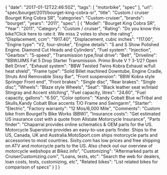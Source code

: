 {
    "date": "2017-01-12T22:46:50Z",
    "tags": [
        "motorbike",
        "spec"
    ],
    "url": "spec\/bourget\/2011\/bourget-king-cobra-sr",
    "title": "Custom \/ cruiser Bourget King Cobra SR",
    "categories": "Custom-cruiser",
    "brands": "bourget",
    "years": "2011",
    "spec": [
        {
            "Model": "Bourget King Cobra SR",
            "Year": "2011",
            "Category": "Custom \/ cruiser",
            "Rating": "Do you know this bike?Click here to rate it. We miss 2 votes to show the rating",
            "Displacement, ccm": "1917.40",
            "Displacement, cubic inches": "117.00",
            "Engine type": "V2, four-stroke",
            "Engine details": "S and S Show Polished Engine. Diamond Cut Heads  and  Cylinders",
            "Fuel system": "Injection",
            "Gearbox": "5-speed",
            "Transmission type,final drive": "Belt",
            "Driveline": "BBW\/JIMS Fat 5 Drop Starter Transmission. Primo Brute V ? 3-1\/2? Open Belt Drive",
            "Exhaust system": "BBW Twisted Twins Kobra Exhaust w\/full heat shield",
            "Frame type": "Solid Billet machined Downtube, Engine Cradle, Struts And Removable Sissy Bar",
            "Front suspension": "BBW Kobra style Springer Front end",
            "Front brakes": "Single disc",
            "Rear brakes": "Single disc",
            "Wheels": "Blaze style Wheels",
            "Seat": "Black leather seat w\/Inlaid Stingray  and  Accent stitching",
            "Fuel capacity, litres": "24.60",
            "Fuel capacity, gallons": "6.50",
            "Color options": "Kandy Cobalt Blue w\/Tribal and Skulls,Kandy Cobalt Blue accents T\/O Frame  and  Swingarm",
            "Starter": "Electric",
            "Factory warranty": "12 Mos\/6,000 Mile",
            "Comments": "Custom bike from Bourget?s Bike Works (BBW)",
            "Insurance costs": "Get estimated US insurance cost with a quote from Allstate Motorcycle Insurance",
            "Parts finder": "Chaparral provides online schematics & OEM parts for the US.   Motorcycle Superstore provides an easy-to-use parts finder. Ships to the US, Canada, UK and Australia.MotoSport.com ships motorcycle parts and accessories to most countries.    Sixity.com has low prices and free shipping on ATV and motorcycle parts to the US. Also check out our overview of motorcycle webshops at Bikez.info",
            "Customizing": "Aftermarked parts at CruiserCustomizing.com",
            "Loans, tests, etc": "Search the web for dealers, loan costs, tests, customizing, etc",
            "Related bikes": "List related bikes for comparison of specs"
        }
    ]
}